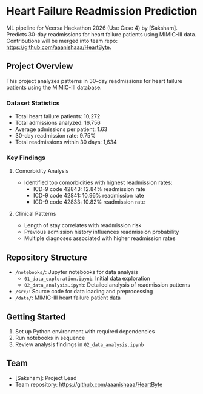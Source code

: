# Heart Failure Readmission Prediction

ML pipeline for Veersa Hackathon 2026 (Use Case 4) by [Saksham]. Predicts 30-day readmissions for heart failure patients using MIMIC-III data. Contributions will be merged into team repo: https://github.com/aaanishaaa/HeartByte.

## Project Overview
This project analyzes patterns in 30-day readmissions for heart failure patients using the MIMIC-III database.

### Dataset Statistics
- Total heart failure patients: 10,272
- Total admissions analyzed: 16,756
- Average admissions per patient: 1.63
- 30-day readmission rate: 9.75%
- Total readmissions within 30 days: 1,634

### Key Findings
1. Comorbidity Analysis
   - Identified top comorbidities with highest readmission rates:
     - ICD-9 code 42843: 12.84% readmission rate
     - ICD-9 code 42841: 10.96% readmission rate
     - ICD-9 code 42833: 10.82% readmission rate

2. Clinical Patterns
   - Length of stay correlates with readmission risk
   - Previous admission history influences readmission probability
   - Multiple diagnoses associated with higher readmission rates

## Repository Structure
- `/notebooks/`: Jupyter notebooks for data analysis
  - `01_data_exploration.ipynb`: Initial data exploration
  - `02_data_analysis.ipynb`: Detailed analysis of readmission patterns
- `/src/`: Source code for data loading and preprocessing
- `/data/`: MIMIC-III heart failure patient data

## Getting Started
1. Set up Python environment with required dependencies
2. Run notebooks in sequence
3. Review analysis findings in `02_data_analysis.ipynb`

## Team
- [Saksham]: Project Lead
- Team repository: https://github.com/aaanishaaa/HeartByte